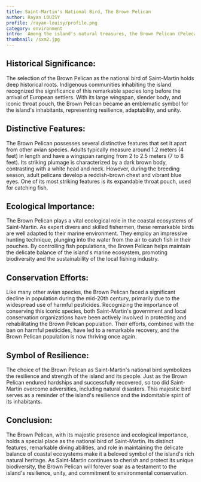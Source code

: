 ```yaml
---
title: Saint-Martin's National Bird, The Brown Pelican
author: Rayan LOUISY
profile: /rayan-louisy/profile.png
category: environment
intro:  Among the island's natural treasures, the Brown Pelican (Pelecanus occidentalis) stands tall as the proud national bird of Saint-Martin. Revered for its graceful flight, unique appearance, and ecological significance, the Brown Pelican serves as an emblem of the island's rich natural heritage. Let us embark on a journey to discover the captivating allure of Saint-Martin's beloved national bird.
thumbnail: /sxm2.jpg
---
```


## Historical Significance:

The selection of the Brown Pelican as the national bird of Saint-Martin holds deep historical roots. Indigenous communities inhabiting the island recognized the significance of this remarkable species long before the arrival of European settlers. With its large wingspan, slender body, and iconic throat pouch, the Brown Pelican became an emblematic symbol for the island's inhabitants, representing resilience, adaptability, and unity.

## Distinctive Features:

The Brown Pelican possesses several distinctive features that set it apart from other avian species. Adults typically measure around 1.2 meters (4 feet) in length and have a wingspan ranging from 2 to 2.5 meters (7 to 8 feet). Its striking plumage is characterized by a dark brown body, contrasting with a white head and neck. However, during the breeding season, adult pelicans develop a reddish-brown chest and vibrant blue eyes. One of its most striking features is its expandable throat pouch, used for catching fish.

## Ecological Importance:

The Brown Pelican plays a vital ecological role in the coastal ecosystems of Saint-Martin. As expert divers and skilled fishermen, these remarkable birds are well adapted to their marine environment. They employ an impressive hunting technique, plunging into the water from the air to catch fish in their pouches. By controlling fish populations, the Brown Pelican helps maintain the delicate balance of the island's marine ecosystem, promoting biodiversity and the sustainability of the local fishing industry.

## Conservation Efforts:

Like many other avian species, the Brown Pelican faced a significant decline in population during the mid-20th century, primarily due to the widespread use of harmful pesticides. Recognizing the importance of conserving this iconic species, both Saint-Martin's government and local conservation organizations have been actively involved in protecting and rehabilitating the Brown Pelican population. Their efforts, combined with the ban on harmful pesticides, have led to a remarkable recovery, and the Brown Pelican population is now thriving once again.

## Symbol of Resilience:

The choice of the Brown Pelican as Saint-Martin's national bird symbolizes the resilience and strength of the island and its people. Just as the Brown Pelican endured hardships and successfully recovered, so too did Saint-Martin overcome adversities, including natural disasters. This majestic bird serves as a reminder of the island's resilience and the indomitable spirit of its inhabitants.

## Conclusion:

The Brown Pelican, with its majestic presence and ecological importance, holds a special place as the national bird of Saint-Martin. Its distinct features, remarkable diving abilities, and role in maintaining the delicate balance of coastal ecosystems make it a beloved symbol of the island's rich natural heritage. As Saint-Martin continues to cherish and protect its unique biodiversity, the Brown Pelican will forever soar as a testament to the island's resilience, unity, and commitment to environmental conservation.
